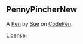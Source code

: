 PennyPincherNew
---------------


A [Pen](http://codepen.io/suezq501/pen/egbgoe) by [Sue](http://codepen.io/suezq501) on [CodePen](http://codepen.io/).

[License](http://codepen.io/suezq501/pen/egbgoe/license).